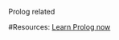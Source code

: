 Prolog related

#Resources:
[Learn Prolog now](http://www.learnprolognow.org/lpnpage.php?pageid=online)
